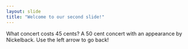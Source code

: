 ```yaml
---
layout: slide
title: "Welcome to our second slide!"
---
```

What concert costs 45 cents? A 50 cent concert with an appearance by Nickelback.
Use the left arrow to go back!
